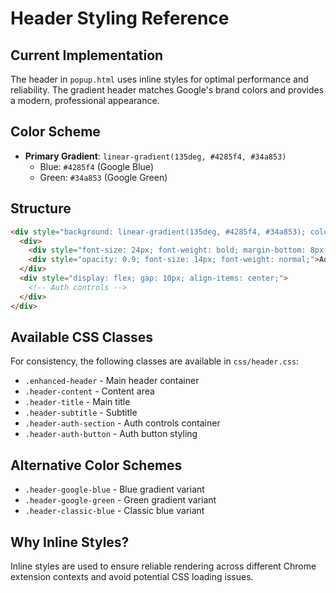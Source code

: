 # Header Styling Reference

## Current Implementation
The header in `popup.html` uses inline styles for optimal performance and reliability. The gradient header matches Google's brand colors and provides a modern, professional appearance.

## Color Scheme
- **Primary Gradient**: `linear-gradient(135deg, #4285f4, #34a853)`
  - Blue: `#4285f4` (Google Blue)
  - Green: `#34a853` (Google Green)

## Structure
```html
<div style="background: linear-gradient(135deg, #4285f4, #34a853); color: white; padding: 20px; margin: 0 -15px 15px -15px; box-shadow: 0 2px 8px rgba(0,0,0,0.1); display: flex; justify-content: space-between; align-items: center; margin-top: -15px;">
  <div>
    <div style="font-size: 24px; font-weight: bold; margin-bottom: 8px;">Google Search Console Keyword Data</div>
    <div style="opacity: 0.9; font-size: 14px; font-weight: normal;">Advanced insights using Google Search Console API data</div>
  </div>
  <div style="display: flex; gap: 10px; align-items: center;">
    <!-- Auth controls -->
  </div>
</div>
```

## Available CSS Classes
For consistency, the following classes are available in `css/header.css`:
- `.enhanced-header` - Main header container
- `.header-content` - Content area
- `.header-title` - Main title
- `.header-subtitle` - Subtitle
- `.header-auth-section` - Auth controls container
- `.header-auth-button` - Auth button styling

## Alternative Color Schemes
- `.header-google-blue` - Blue gradient variant
- `.header-google-green` - Green gradient variant  
- `.header-classic-blue` - Classic blue variant

## Why Inline Styles?
Inline styles are used to ensure reliable rendering across different Chrome extension contexts and avoid potential CSS loading issues. 